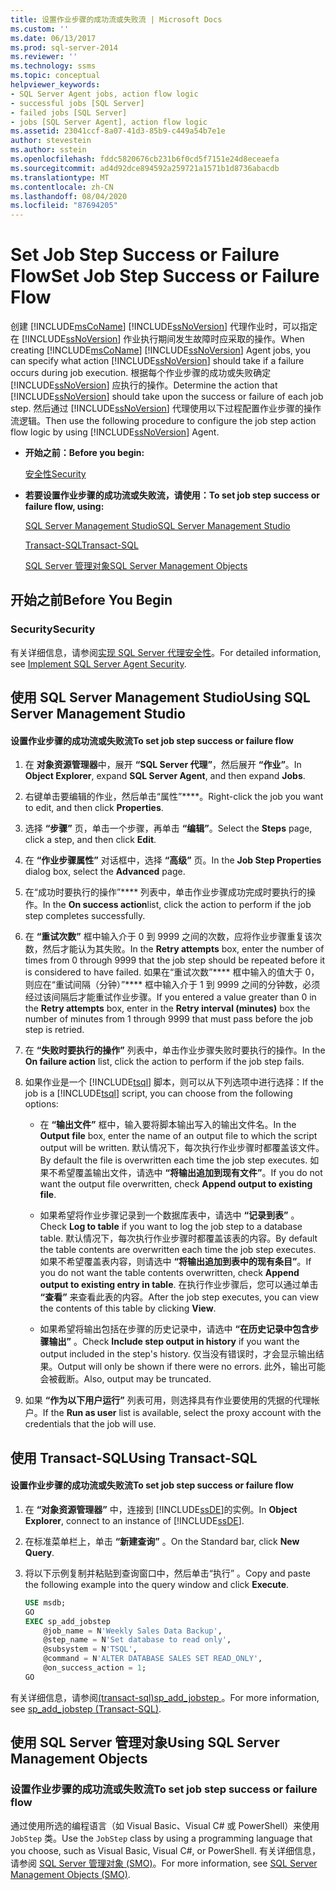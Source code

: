 ```yaml
---
title: 设置作业步骤的成功流或失败流 | Microsoft Docs
ms.custom: ''
ms.date: 06/13/2017
ms.prod: sql-server-2014
ms.reviewer: ''
ms.technology: ssms
ms.topic: conceptual
helpviewer_keywords:
- SQL Server Agent jobs, action flow logic
- successful jobs [SQL Server]
- failed jobs [SQL Server]
- jobs [SQL Server Agent], action flow logic
ms.assetid: 23041ccf-8a07-41d3-85b9-c449a54b7e1e
author: stevestein
ms.author: sstein
ms.openlocfilehash: fddc5820676cb231b6f0cd5f7151e24d8eceaefa
ms.sourcegitcommit: ad4d92dce894592a259721a1571b1d8736abacdb
ms.translationtype: MT
ms.contentlocale: zh-CN
ms.lasthandoff: 08/04/2020
ms.locfileid: "87694205"
---
```

# <a name="set-job-step-success-or-failure-flow"></a><span data-ttu-id="a63c8-102">Set Job Step Success or Failure Flow</span><span class="sxs-lookup"><span data-stu-id="a63c8-102">Set Job Step Success or Failure Flow</span></span>
  <span data-ttu-id="a63c8-103">创建 [!INCLUDE[msCoName](../../includes/msconame-md.md)] [!INCLUDE[ssNoVersion](../../includes/ssnoversion-md.md)] 代理作业时，可以指定在 [!INCLUDE[ssNoVersion](../../includes/ssnoversion-md.md)] 作业执行期间发生故障时应采取的操作。</span><span class="sxs-lookup"><span data-stu-id="a63c8-103">When creating [!INCLUDE[msCoName](../../includes/msconame-md.md)] [!INCLUDE[ssNoVersion](../../includes/ssnoversion-md.md)] Agent jobs, you can specify what action [!INCLUDE[ssNoVersion](../../includes/ssnoversion-md.md)] should take if a failure occurs during job execution.</span></span> <span data-ttu-id="a63c8-104">根据每个作业步骤的成功或失败确定 [!INCLUDE[ssNoVersion](../../includes/ssnoversion-md.md)] 应执行的操作。</span><span class="sxs-lookup"><span data-stu-id="a63c8-104">Determine the action that [!INCLUDE[ssNoVersion](../../includes/ssnoversion-md.md)] should take upon the success or failure of each job step.</span></span> <span data-ttu-id="a63c8-105">然后通过 [!INCLUDE[ssNoVersion](../../includes/ssnoversion-md.md)] 代理使用以下过程配置作业步骤的操作流逻辑。</span><span class="sxs-lookup"><span data-stu-id="a63c8-105">Then use the following procedure to configure the job step action flow logic by using [!INCLUDE[ssNoVersion](../../includes/ssnoversion-md.md)] Agent.</span></span>  
  
-   <span data-ttu-id="a63c8-106">**开始之前：**</span><span class="sxs-lookup"><span data-stu-id="a63c8-106">**Before you begin:**</span></span>  
  
     [<span data-ttu-id="a63c8-107">安全性</span><span class="sxs-lookup"><span data-stu-id="a63c8-107">Security</span></span>](#Security)  
  
-   <span data-ttu-id="a63c8-108">**若要设置作业步骤的成功流或失败流，请使用：**</span><span class="sxs-lookup"><span data-stu-id="a63c8-108">**To set job step success or failure flow, using:**</span></span>  
  
     [<span data-ttu-id="a63c8-109">SQL Server Management Studio</span><span class="sxs-lookup"><span data-stu-id="a63c8-109">SQL Server Management Studio</span></span>](#SSMS)  
  
     [<span data-ttu-id="a63c8-110">Transact-SQL</span><span class="sxs-lookup"><span data-stu-id="a63c8-110">Transact-SQL</span></span>](#TSQL)  
  
     [<span data-ttu-id="a63c8-111">SQL Server 管理对象</span><span class="sxs-lookup"><span data-stu-id="a63c8-111">SQL Server Management Objects</span></span>](#SMO)  
  
## <a name="before-you-begin"></a><span data-ttu-id="a63c8-112">开始之前</span><span class="sxs-lookup"><span data-stu-id="a63c8-112">Before You Begin</span></span>  
  
###  <a name="security"></a><a name="Security"></a> <span data-ttu-id="a63c8-113">Security</span><span class="sxs-lookup"><span data-stu-id="a63c8-113">Security</span></span>  
 <span data-ttu-id="a63c8-114">有关详细信息，请参阅[实现 SQL Server 代理安全性](implement-sql-server-agent-security.md)。</span><span class="sxs-lookup"><span data-stu-id="a63c8-114">For detailed information, see [Implement SQL Server Agent Security](implement-sql-server-agent-security.md).</span></span>  
  
##  <a name="using-sql-server-management-studio"></a><a name="SSMS"></a> <span data-ttu-id="a63c8-115">使用 SQL Server Management Studio</span><span class="sxs-lookup"><span data-stu-id="a63c8-115">Using SQL Server Management Studio</span></span>  
  
#### <a name="to-set-job-step-success-or-failure-flow"></a><span data-ttu-id="a63c8-116">设置作业步骤的成功流或失败流</span><span class="sxs-lookup"><span data-stu-id="a63c8-116">To set job step success or failure flow</span></span>  
  
1.  <span data-ttu-id="a63c8-117">在 **对象资源管理器**中，展开 **“SQL Server 代理”**，然后展开 **“作业”**。</span><span class="sxs-lookup"><span data-stu-id="a63c8-117">In **Object Explorer**, expand **SQL Server Agent**, and then expand **Jobs**.</span></span>  
  
2.  <span data-ttu-id="a63c8-118">右键单击要编辑的作业，然后单击“属性”\*\*\*\*。</span><span class="sxs-lookup"><span data-stu-id="a63c8-118">Right-click the job you want to edit, and then click **Properties**.</span></span>  
  
3.  <span data-ttu-id="a63c8-119">选择 **“步骤”** 页，单击一个步骤，再单击 **“编辑”**。</span><span class="sxs-lookup"><span data-stu-id="a63c8-119">Select the **Steps** page, click a step, and then click **Edit**.</span></span>  
  
4.  <span data-ttu-id="a63c8-120">在 **“作业步骤属性”** 对话框中，选择 **“高级”** 页。</span><span class="sxs-lookup"><span data-stu-id="a63c8-120">In the **Job Step Properties** dialog box, select the **Advanced** page.</span></span>  
  
5.  <span data-ttu-id="a63c8-121">在“成功时要执行的操作”\*\*\*\* 列表中，单击作业步骤成功完成时要执行的操作。</span><span class="sxs-lookup"><span data-stu-id="a63c8-121">In the **On success action**list, click the action to perform if the job step completes successfully.</span></span>  
  
6.  <span data-ttu-id="a63c8-122">在 **“重试次数”** 框中输入介于 0 到 9999 之间的次数，应将作业步骤重复该次数，然后才能认为其失败。</span><span class="sxs-lookup"><span data-stu-id="a63c8-122">In the **Retry attempts** box, enter the number of times from 0 through 9999 that the job step should be repeated before it is considered to have failed.</span></span> <span data-ttu-id="a63c8-123">如果在“重试次数”\*\*\*\* 框中输入的值大于 0，则应在“重试间隔（分钟）”\*\*\*\* 框中输入介于 1 到 9999 之间的分钟数，必须经过该间隔后才能重试作业步骤。</span><span class="sxs-lookup"><span data-stu-id="a63c8-123">If you entered a value greater than 0 in the **Retry attempts** box, enter in the **Retry interval (minutes)** box the number of minutes from 1 through 9999 that must pass before the job step is retried.</span></span>  
  
7.  <span data-ttu-id="a63c8-124">在 **“失败时要执行的操作”** 列表中，单击作业步骤失败时要执行的操作。</span><span class="sxs-lookup"><span data-stu-id="a63c8-124">In the **On failure action** list, click the action to perform if the job step fails.</span></span>  
  
8.  <span data-ttu-id="a63c8-125">如果作业是一个 [!INCLUDE[tsql](../../includes/tsql-md.md)] 脚本，则可以从下列选项中进行选择：</span><span class="sxs-lookup"><span data-stu-id="a63c8-125">If the job is a [!INCLUDE[tsql](../../includes/tsql-md.md)] script, you can choose from the following options:</span></span>  
  
    -   <span data-ttu-id="a63c8-126">在 **“输出文件”** 框中，输入要将脚本输出写入的输出文件名。</span><span class="sxs-lookup"><span data-stu-id="a63c8-126">In the **Output file** box, enter the name of an output file to which the script output will be written.</span></span> <span data-ttu-id="a63c8-127">默认情况下，每次执行作业步骤时都覆盖该文件。</span><span class="sxs-lookup"><span data-stu-id="a63c8-127">By default the file is overwritten each time the job step executes.</span></span> <span data-ttu-id="a63c8-128">如果不希望覆盖输出文件，请选中 **“将输出追加到现有文件”**。</span><span class="sxs-lookup"><span data-stu-id="a63c8-128">If you do not want the output file overwritten, check **Append output to existing file**.</span></span>  
  
    -   <span data-ttu-id="a63c8-129">如果希望将作业步骤记录到一个数据库表中，请选中 **“记录到表”** 。</span><span class="sxs-lookup"><span data-stu-id="a63c8-129">Check **Log to table** if you want to log the job step to a database table.</span></span> <span data-ttu-id="a63c8-130">默认情况下，每次执行作业步骤时都覆盖该表的内容。</span><span class="sxs-lookup"><span data-stu-id="a63c8-130">By default the table contents are overwritten each time the job step executes.</span></span> <span data-ttu-id="a63c8-131">如果不希望覆盖表内容，则请选中 **“将输出追加到表中的现有条目”**。</span><span class="sxs-lookup"><span data-stu-id="a63c8-131">If you do not want the table contents overwritten, check **Append output to existing entry in table**.</span></span> <span data-ttu-id="a63c8-132">在执行作业步骤后，您可以通过单击 **“查看”** 来查看此表的内容。</span><span class="sxs-lookup"><span data-stu-id="a63c8-132">After the job step executes, you can view the contents of this table by clicking **View**.</span></span>  
  
    -   <span data-ttu-id="a63c8-133">如果希望将输出包括在步骤的历史记录中，请选中 **“在历史记录中包含步骤输出”** 。</span><span class="sxs-lookup"><span data-stu-id="a63c8-133">Check **Include step output in history** if you want the output included in the step's history.</span></span> <span data-ttu-id="a63c8-134">仅当没有错误时，才会显示输出结果。</span><span class="sxs-lookup"><span data-stu-id="a63c8-134">Output will only be shown if there were no errors.</span></span> <span data-ttu-id="a63c8-135">此外，输出可能会被截断。</span><span class="sxs-lookup"><span data-stu-id="a63c8-135">Also, output may be truncated.</span></span>  
  
9. <span data-ttu-id="a63c8-136">如果 **“作为以下用户运行”** 列表可用，则选择具有作业要使用的凭据的代理帐户。</span><span class="sxs-lookup"><span data-stu-id="a63c8-136">If the **Run as user** list is available, select the proxy account with the credentials that the job will use.</span></span>  
  
##  <a name="using-transact-sql"></a><a name="TSQL"></a> <span data-ttu-id="a63c8-137">使用 Transact-SQL</span><span class="sxs-lookup"><span data-stu-id="a63c8-137">Using Transact-SQL</span></span>  
  
#### <a name="to-set-job-step-success-or-failure-flow"></a><span data-ttu-id="a63c8-138">设置作业步骤的成功流或失败流</span><span class="sxs-lookup"><span data-stu-id="a63c8-138">To set job step success or failure flow</span></span>  
  
1.  <span data-ttu-id="a63c8-139">在 **“对象资源管理器”** 中，连接到 [!INCLUDE[ssDE](../../includes/ssde-md.md)]的实例。</span><span class="sxs-lookup"><span data-stu-id="a63c8-139">In **Object Explorer**, connect to an instance of [!INCLUDE[ssDE](../../includes/ssde-md.md)].</span></span>  
  
2.  <span data-ttu-id="a63c8-140">在标准菜单栏上，单击 **“新建查询”** 。</span><span class="sxs-lookup"><span data-stu-id="a63c8-140">On the Standard bar, click **New Query**.</span></span>  
  
3.  <span data-ttu-id="a63c8-141">将以下示例复制并粘贴到查询窗口中，然后单击“执行” 。</span><span class="sxs-lookup"><span data-stu-id="a63c8-141">Copy and paste the following example into the query window and click **Execute**.</span></span>  
  
    ```sql
    USE msdb;  
    GO  
    EXEC sp_add_jobstep  
        @job_name = N'Weekly Sales Data Backup',  
        @step_name = N'Set database to read only',  
        @subsystem = N'TSQL',  
        @command = N'ALTER DATABASE SALES SET READ_ONLY',   
        @on_success_action = 1;  
    GO  
    ```  
  
 <span data-ttu-id="a63c8-142">有关详细信息，请参阅[&#40;transact-sql&#41;sp_add_jobstep ](/sql/relational-databases/system-stored-procedures/sp-add-jobstep-transact-sql)。</span><span class="sxs-lookup"><span data-stu-id="a63c8-142">For more information, see [sp_add_jobstep &#40;Transact-SQL&#41;](/sql/relational-databases/system-stored-procedures/sp-add-jobstep-transact-sql).</span></span>  
  
##  <a name="using-sql-server-management-objects"></a><a name="SMO"></a><span data-ttu-id="a63c8-143">使用 SQL Server 管理对象</span><span class="sxs-lookup"><span data-stu-id="a63c8-143">Using SQL Server Management Objects</span></span>  

### <a name="to-set-job-step-success-or-failure-flow"></a><span data-ttu-id="a63c8-144">设置作业步骤的成功流或失败流</span><span class="sxs-lookup"><span data-stu-id="a63c8-144">To set job step success or failure flow</span></span>
  
 <span data-ttu-id="a63c8-145">通过使用所选的编程语言（如 Visual Basic、Visual C# 或 PowerShell）来使用 `JobStep` 类。</span><span class="sxs-lookup"><span data-stu-id="a63c8-145">Use the `JobStep` class by using a programming language that you choose, such as Visual Basic, Visual C#, or PowerShell.</span></span> <span data-ttu-id="a63c8-146">有关详细信息，请参阅 [SQL Server 管理对象 (SMO)](https://msdn.microsoft.com/library/ms162169.aspx)。</span><span class="sxs-lookup"><span data-stu-id="a63c8-146">For more information, see [SQL Server Management Objects (SMO)](https://msdn.microsoft.com/library/ms162169.aspx).</span></span>  
